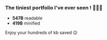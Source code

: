 ### The tiniest portfolio I've ever seen ! 🤏😳🤏

* **547B** readable
* **419B** minified 

Enjoy your hundreds of kb saved 😉
